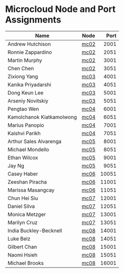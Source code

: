 Microcloud Node and Port Assignments
====================================


| Name        | Node           | Port  |
| ------------- |:-------------:| -----:|
| Andrew Hutchison | [mc02](mc02:2001/search) | 2001 |
| Ronnie Zappardino | [mc02](mc02:2051/search) | 2051 |
| Martin Murphy | [mc02](mc02:3001/search) | 3001 |
| Chen Chen | [mc02](mc02:3051/search) | 3051 |
| Zixiong Yang | [mc03](mc03:4001/search) | 4001 |
| Kanika Priyadarshi | [mc03](mc03:4051/search) | 4051 |
| Dong Keun Lee | [mc03](mc03:5001/search) | 5001 |
| Arseniy Novitskiy | [mc03](mc03:5051/search) | 5051 |
| Pengtao Wen | [mc04](mc04:6001/search) | 6001 |
| Kamolchanok Kiatkamolwong | [mc04](mc04:6051/search) | 6051 |
| Marius Panopio | [mc04](mc04:7001/search) | 7001 |
| Kaishvi Parikh | [mc04](mc04:7051/search) | 7051 |
| Arthur Sales Alvarenga | [mc05](mc05:8001/search) | 8001 |
| Michael Mondello | [mc05](mc05:8051/search) | 8051 |
| Ethan Wilcox | [mc05](mc05:9001/search) | 9001 |
| Jay Ng | [mc05](mc05:9051/search) | 9051 |
| Casey Haber | [mc06](mc06:10051/search) | 10051 |
| Zeeshan Piracha | [mc06](mc06:11001/search) | 11001 |
| Marissa Masangcay | [mc06](mc06:11051/search) | 11051 |
| Chun Hei Siu | [mc07](mc07:12001/search) | 12001 |
| Daniel Silva | [mc07](mc07:12051/search) | 12051 |
| Monica Metzger | [mc07](mc07:13001/search) | 13001 |
| Marilyn Cruz | [mc07](mc07:13051/search) | 13051 |
| India Buckley-Becknell | [mc08](mc08:14001/search) | 14001 |
| Luke Belz | [mc08](mc08:14051/search) | 14051 |
| Gilbert Chan | [mc08](mc08:15001/search) | 15001 |
| Naomi Hsieh | [mc08](mc08:15051/search) | 15051 |
| Michael Brooks | [mc08](mc08:16001/search) | 16001 |





